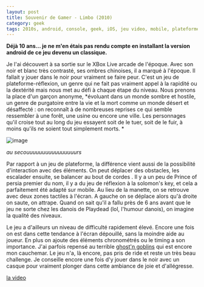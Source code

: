 ```yaml
---
layout: post
title: Souvenir de Gamer - Limbo (2010)
category: geek
tags: 2010s, android, console, geek, iOS, jeu video, mobile, plateforme, 
---
```


**Déjà 10 ans... je ne m'en étais pas rendu compte en installant la version android de ce jeu devenu un classique.**

Je l'ai découvert à sa sortie sur le XBox Live arcade de l'époque. Avec son noir et blanc très contrasté, ses ombres chinoises, il a marqué à l'époque. Il fallait y jouer dans le noir pour vraiment se faire peur. C'est un jeu de plateforme-réflexion, un genre qui ne fait pas vraiment appel à la rapidité ou la dextérité mais nous met au défi à chaque étape du niveau. Nous prenons la place d'un garçon anonyme, *évoluant dans un monde sombre et hostile, un genre de purgatoire entre la vie et la mort comme un monde désert et désaffecté : on reconnaît à de nombreuses reprises ce qui semble ressembler à une forêt, une usine ou encore une ville. Les personnages qu'il croise tout au long du jeu essayent soit de le tuer, soit de le fuir, à moins qu'ils ne soient tout simplement morts. *

![image](https://cheziceman.files.wordpress.com/2020/03/limbo.jpg)

*au secouuuuuuuuuuuuuuuurs*

Par rapport à un jeu de plateforme, la différence vient aussi de la possibilité d'interaction avec des éléments. On peut déplacer des obstacles, les escalader ensuite, se balancer au bout de cordes . Il y a un peu de Prince of persia premier du nom, il y a du jeu de réflexion à la solomon's key, et cela a parfaitement été adapté sur mobile. Au lieu de la manette, on se retrouve avec deux zones tactiles à l'écran. A gauche on se déplace alors qu'à droite on saute, on attrape. Quand on sait qu'il a fallu près de 6 ans avant que le jeu ne sorte chez les danois de Playdead (lol, l'humour danois), on imagine la qualité des niveaux.

Le jeu a d'ailleurs un niveau de difficulté rapidement élevé. Encore une fois on est dans cette tendance à l'écran dépouillé, sans la moindre aide au joueur. En plus on ajoute des éléments chronométrés ou le timing a son importance. J'ai parfois repensé au terrible <a href="https://cheziceman.wordpress.com/2019/03/19/souvenir-de-gamer-ghostn-goblins-1985/">ghost'n goblins</a> qui est encore mon cauchemar. Le jeu n'a, là encore, pas pris de ride et reste un très beau challenge. Je conseille encore une fois d'y jouer dans le noir avec un casque pour vraiment plonger dans cette ambiance de joie et d'allégresse. 

[la video](https://www.youtube.com/watch?v=Y4HSyVXKYz8)
